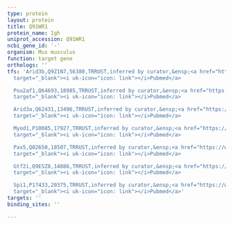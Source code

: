 ```yaml
---
type: protein
layout: protein
title: Q91WR1
protein_name: Igh
uniprot_accession: Q91WR1
ncbi_gene_id: '-'
organism: Mus musculus
function: target gene
orthologs: ''
tfs: 'Arid3b,Q9Z1N7,56380,TRRUST,inferred by curator,&ensp;<a href="https://www.ncbi.nlm.nih.gov/pubmed/?term=21955986%5Buid%5D+OR+29087512%5Buid%5D"
  target="_blank"><i uk-icon="icon: link"></i>Pubmed</a>

  Pou2af1,Q64693,18985,TRRUST,inferred by curator,&ensp;<a href="https://www.ncbi.nlm.nih.gov/pubmed/?term=29087512%5Buid%5D+OR+21549311%5Buid%5D"
  target="_blank"><i uk-icon="icon: link"></i>Pubmed</a>

  Arid3a,Q62431,13496,TRRUST,inferred by curator,&ensp;<a href="https://www.ncbi.nlm.nih.gov/pubmed/?term=21955986%5Buid%5D+OR+19214191%5Buid%5D+OR+29087512%5Buid%5D"
  target="_blank"><i uk-icon="icon: link"></i>Pubmed</a>

  Myod1,P10085,17927,TRRUST,inferred by curator,&ensp;<a href="https://www.ncbi.nlm.nih.gov/pubmed/?term=29087512%5Buid%5D+OR+7958889%5Buid%5D"
  target="_blank"><i uk-icon="icon: link"></i>Pubmed</a>

  Pax5,Q02650,18507,TRRUST,inferred by curator,&ensp;<a href="https://www.ncbi.nlm.nih.gov/pubmed/?term=29087512%5Buid%5D+OR+14993928%5Buid%5D"
  target="_blank"><i uk-icon="icon: link"></i>Pubmed</a>

  Gtf2i,Q9ESZ8,14886,TRRUST,inferred by curator,&ensp;<a href="https://www.ncbi.nlm.nih.gov/pubmed/?term=19214191%5Buid%5D+OR+29087512%5Buid%5D"
  target="_blank"><i uk-icon="icon: link"></i>Pubmed</a>

  Spi1,P17433,20375,TRRUST,inferred by curator,&ensp;<a href="https://www.ncbi.nlm.nih.gov/pubmed/?term=29087512%5Buid%5D+OR+14993928%5Buid%5D"
  target="_blank"><i uk-icon="icon: link"></i>Pubmed</a>'
targets: ''
binding_sites: ''

---
```

